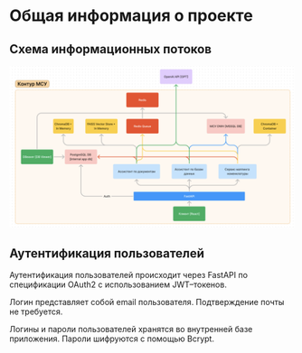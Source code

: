 # Общая информация о проекте

## Схема информационных потоков

![Схема](images/app_architecture.png)

## Аутентификация пользователей

Аутентификация пользователей происходит через FastAPI по спецификации 
OAuth2 с использованием JWT–токенов.

Логин представляет собой email пользователя. Подтверждение почты не требуется.

Логины и пароли пользователей хранятся во внутренней базе приложения. Пароли шифруются с помощью Bcrypt.